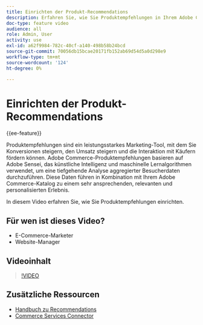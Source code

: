 ```yaml
---
title: Einrichten der Produkt-Recommendations
description: Erfahren Sie, wie Sie Produktempfehlungen in Ihrem Adobe Commerce Store verwenden.
doc-type: feature video
audience: all
role: Admin, User
activity: use
exl-id: a62f9984-782c-40cf-a140-498b58b24bcd
source-git-commit: 70056db15bcae20171fb152ab69d54d5a0d298e9
workflow-type: tm+mt
source-wordcount: '124'
ht-degree: 0%

---
```


# Einrichten der Produkt-Recommendations

{{ee-feature}}

Produktempfehlungen sind ein leistungsstarkes Marketing-Tool, mit dem Sie Konversionen steigern, den Umsatz steigern und die Interaktion mit Käufern fördern können. Adobe Commerce-Produktempfehlungen basieren auf Adobe Sensei, das künstliche Intelligenz und maschinelle Lernalgorithmen verwendet, um eine tiefgehende Analyse aggregierter Besucherdaten durchzuführen. Diese Daten führen in Kombination mit Ihrem Adobe Commerce-Katalog zu einem sehr ansprechenden, relevanten und personalisierten Erlebnis.

In diesem Video erfahren Sie, wie Sie Produktempfehlungen einrichten.

## Für wen ist dieses Video?

- E-Commerce-Marketer
- Website-Manager

## Videoinhalt

>[!VIDEO](https://video.tv.adobe.com/v/343991?quality=12&learn=on)

## Zusätzliche Ressourcen

- [Handbuch zu Recommendations](https://experienceleague.adobe.com/docs/commerce-merchant-services/product-recommendations/overview.html)
- [Commerce Services Connector](https://experienceleague.adobe.com/docs/commerce-merchant-services/user-guides/integration-services/saas.html)
